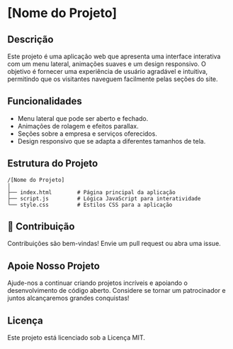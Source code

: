 # [Nome do Projeto]

## Descrição
Este projeto é uma aplicação web que apresenta uma interface interativa com um menu lateral, animações suaves e um design responsivo. O objetivo é fornecer uma experiência de usuário agradável e intuitiva, permitindo que os visitantes naveguem facilmente pelas seções do site.

## Funcionalidades
- Menu lateral que pode ser aberto e fechado.
- Animações de rolagem e efeitos parallax.
- Seções sobre a empresa e serviços oferecidos.
- Design responsivo que se adapta a diferentes tamanhos de tela.

## Estrutura do Projeto
```
/[Nome do Projeto]
│
├── index.html        # Página principal da aplicação
├── script.js         # Lógica JavaScript para interatividade
└── style.css         # Estilos CSS para a aplicação
```

## 🤝 Contribuição
Contribuições são bem-vindas! Envie um pull request ou abra uma issue.

## Apoie Nosso Projeto
Ajude-nos a continuar criando projetos incríveis e apoiando o desenvolvimento de código aberto. Considere se tornar um patrocinador e juntos alcançaremos grandes conquistas!

## Licença
Este projeto está licenciado sob a Licença MIT.
